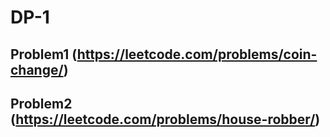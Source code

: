 # DP-1

## Problem1 (https://leetcode.com/problems/coin-change/)

## Problem2 (https://leetcode.com/problems/house-robber/)

